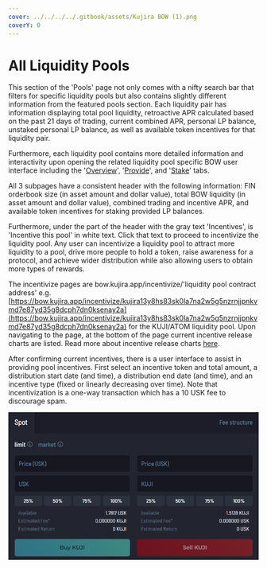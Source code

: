 ```yaml
---
cover: ../../../../.gitbook/assets/Kujira BOW (1).png
coverY: 0
---
```


# All Liquidity Pools

This section of the 'Pools' page not only comes with a nifty search bar that filters for specific liquidity pools but also contains slightly different information from the featured pools section. Each liquidity pair has information displaying total pool liquidity, retroactive APR calculated based on the past 21 days of trading, current combined APR, personal LP balance, unstaked personal LP balance, as well as available token incentives for that liquidity pair.

Furthermore, each liquidity pool contains more detailed information and interactivity upon opening the related liquidity pool specific BOW user interface including the '[Overview](pool-overview.md)', '[Provide](provide-to-a-pool.md)', and '[Stake](stake-lp-with-a-pool.md)' tabs.&#x20;

All 3 subpages have a consistent header with the following information: FIN orderbook size (in asset amount and dollar value), total BOW liquidity (in asset amount and dollar value), combined trading and incentive APR, and available token incentives for staking provided LP balances. &#x20;

Furthermore, under the part of the header with the gray text 'Incentives', is 'Incentive this pool' in white text. Click that text to proceed to incentivize the liquidity pool. Any user can incentivize a liquidity pool to attract more liquidity to a pool, drive more people to hold a token, raise awareness for a protocol, and achieve wider distribution while also allowing users to obtain more types of rewards.&#x20;

The incentivize pages are bow.kujira.app/incentivize/'liquidity pool contract address' e.g. [https://bow.kujira.app/incentivize/kujira13y8hs83sk0la7na2w5g5nzrnjjpnkvmd7e87yd35g8dcph7dn0ksenay2a](https://bow.kujira.app/incentivize/kujira13y8hs83sk0la7na2w5g5nzrnjjpnkvmd7e87yd35g8dcph7dn0ksenay2a) for the KUJI/ATOM liquidity pool. Upon navigating to the page, at the bottom of the page current incentive release charts are listed. Read more about incentive release charts [here](pool-overview.md#incentive-release-charts).&#x20;

After confirming current incentives, there is a user interface to assist in providing pool incentives. First select an incentive token and total amount, a distribution start date (and time), a distribution end date (and time), and an incentive type (fixed or linearly decreasing over time). Note that incentivization is a one-way transaction which has a 10 USK fee to discourage spam.&#x20;

&#x20;                                                ![](<../../../../.gitbook/assets/image (39).png>)
